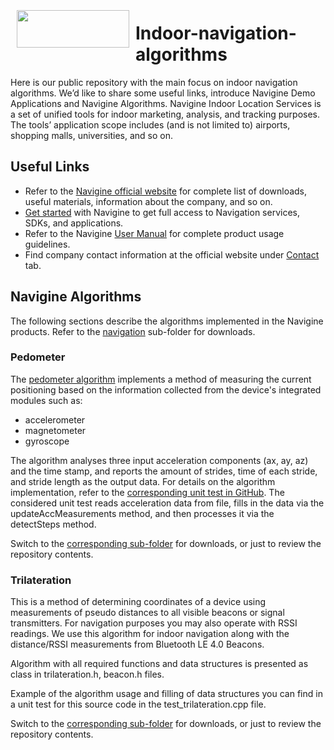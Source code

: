 <a href="http://navigine.com"><img src="https://navigine.com/wp-content/themes/flat-theme/assets/images/img/w_menuLogo.svg" align="left" height="60" width="180" hspace="10" vspace="5"></a>

# Indoor-navigation-algorithms

Here is our public repository with the main focus on indoor navigation algorithms. We’d like to share some useful links, introduce Navigine Demo Applications and Navigine Algorithms.
Navigine Indoor Location Services is a set of unified tools for indoor marketing, analysis, and tracking purposes. The tools’ application scope includes (and is not limited to) airports, shopping malls, universities, and so on.

## Useful Links

- Refer to the [Navigine official website](https://navigine.com/) for complete list of downloads, useful materials, information about the company, and so on.
- [Get started](http://client.navigine.com/login) with Navigine to get full access to Navigation services, SDKs, and applications.
- Refer to the Navigine [User Manual](http://docs.navigine.com/) for complete product usage guidelines.
- Find company contact information at the official website under <a href="https://navigine.com/contacts/">Contact</a> tab.

## Navigine Algorithms

The following sections describe the algorithms implemented in the Navigine products. Refer to the [navigation](https://github.com/Navigine/Indoor-navigation-algorithms/tree/master/navigation) sub-folder for downloads.

### Pedometer

The [pedometer algorithm](https://github.com/Navigine/Indoor-navigation-algorithms/tree/master/navigation/pedometer) implements a method of measuring the current positioning based on the information collected from the device's integrated modules such as:

- accelerometer
- magnetometer
- gyroscope

The algorithm analyses three input acceleration components (ax, ay, az) and the time stamp, and reports the amount of strides, time of each stride, and stride length as the output data.
For details on the algorithm implementation, refer to the [corresponding unit test in GitHub](https://github.com/Navigine/Indoor-navigation-algorithms/blob/master/navigation/pedometer/src/test_pedometer.cpp). 
The considered unit test reads acceleration data from file, fills in the data via the updateAccMeasurements method, and then processes it via the detectSteps method.

Switch to the [corresponding sub-folder](https://github.com/Navigine/Indoor-navigation-algorithms/tree/master/navigation/pedometer) for downloads, or just to review the repository contents.

### Trilateration

This is a method of determining coordinates of a device using measurements of pseudo distances to all visible beacons or signal transmitters. For navigation purposes you may also operate with RSSI readings. We use this algorithm for indoor navigation along with the distance/RSSI measurements from Bluetooth LE 4.0 Beacons.

Algorithm with all required functions and data structures is presented as class in trilateration.h, beacon.h files.

Example of the algorithm usage and filling of data structures you can find in a unit test for this source code in the test_trilateration.cpp file.

Switch to the [corresponding sub-folder](https://github.com/Navigine/Indoor-navigation-algorithms/tree/master/navigation/trilateteration) for downloads, or just to review the repository contents.